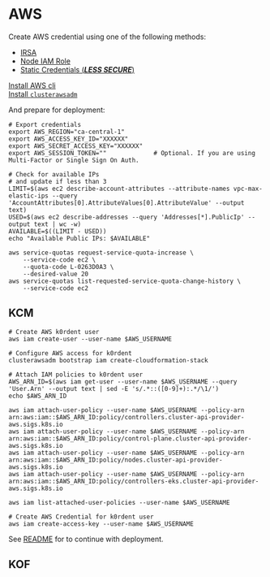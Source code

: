 # AWS

Create AWS credential using one of the following methods:

- [IRSA](https://github.com/kubernetes-sigs/external-dns/blob/master/docs/tutorials/aws.md#iam-roles-for-service-accounts)
- [Node IAM Role](https://github.com/kubernetes-sigs/external-dns/blob/master/docs/tutorials/aws.md#node-iam-role)
- [Static Credentials (___LESS SECURE___)](https://github.com/kubernetes-sigs/external-dns/blob/master/docs/tutorials/aws.md#static-credentials)

[Install AWS cli](https://docs.aws.amazon.com/cli/latest/userguide/getting-started-install.html)\
[Install `clusterawsadm`](https://cluster-api-aws.sigs.k8s.io)

And prepare for deployment:

```shell
# Export credentials
export AWS_REGION="ca-central-1"
export AWS_ACCESS_KEY_ID="XXXXXX"
export AWS_SECRET_ACCESS_KEY="XXXXXX"
export AWS_SESSION_TOKEN=""             # Optional. If you are using Multi-Factor or Single Sign On Auth.

# Check for available IPs
# and update if less than 3
LIMIT=$(aws ec2 describe-account-attributes --attribute-names vpc-max-elastic-ips --query 'AccountAttributes[0].AttributeValues[0].AttributeValue' --output text)
USED=$(aws ec2 describe-addresses --query 'Addresses[*].PublicIp' --output text | wc -w)
AVAILABLE=$((LIMIT - USED))
echo "Available Public IPs: $AVAILABLE"

aws service-quotas request-service-quota-increase \
    --service-code ec2 \
    --quota-code L-0263D0A3 \
    --desired-value 20
aws service-quotas list-requested-service-quota-change-history \
    --service-code ec2
```

## KCM

```shell
# Create AWS k0rdent user
aws iam create-user --user-name $AWS_USERNAME

# Configure AWS access for k0rdent
clusterawsadm bootstrap iam create-cloudformation-stack

# Attach IAM policies to k0rdent user
AWS_ARN_ID=$(aws iam get-user --user-name $AWS_USERNAME --query 'User.Arn' --output text | sed -E 's/.*::([0-9]+):.*/\1/')
echo $AWS_ARN_ID

aws iam attach-user-policy --user-name $AWS_USERNAME --policy-arn arn:aws:iam::$AWS_ARN_ID:policy/controllers.cluster-api-provider-aws.sigs.k8s.io
aws iam attach-user-policy --user-name $AWS_USERNAME --policy-arn arn:aws:iam::$AWS_ARN_ID:policy/control-plane.cluster-api-provider-aws.sigs.k8s.io
aws iam attach-user-policy --user-name $AWS_USERNAME --policy-arn arn:aws:iam::$AWS_ARN_ID:policy/nodes.cluster-api-provider-aws.sigs.k8s.io
aws iam attach-user-policy --user-name $AWS_USERNAME --policy-arn arn:aws:iam::$AWS_ARN_ID:policy/controllers-eks.cluster-api-provider-aws.sigs.k8s.io

aws iam list-attached-user-policies --user-name $AWS_USERNAME

# Create AWS Credential for k0rdent user
aws iam create-access-key --user-name $AWS_USERNAME
```

See [README](../README.md#3-install-kcm) for to continue with deployment.

## KOF
